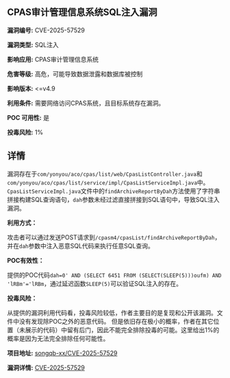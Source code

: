## CPAS审计管理信息系统SQL注入漏洞

**漏洞编号:** CVE-2025-57529

**漏洞类型:** SQL注入

**影响应用:** CPAS审计管理信息系统

**危害等级:** 高危，可能导致数据泄露和数据库被控制

**影响版本:** <=v4.9

**利用条件:** 需要网络访问CPAS系统，且目标系统存在漏洞。

**POC 可用性:** 是

**投毒风险:** 1%

## 详情

漏洞存在于`com/yonyou/aco/cpas/list/web/CpasListController.java`和`com/yonyou/aco/cpas/list/service/impl/CpasListServiceImpl.java`中。`CpasListServiceImpl.java`文件中的`findArchiveReportByDah`方法使用了字符串拼接构建SQL查询语句，`dah`参数未经过滤直接拼接到SQL语句中，导致SQL注入漏洞。

**利用方式：**

攻击者可以通过发送POST请求到`/cpasm4/cpasList/findArchiveReportByDah`，并在`dah`参数中注入恶意SQL代码来执行任意SQL查询。

**POC有效性：**

提供的POC代码`dah=0' AND (SELECT 6451 FROM (SELECT(SLEEP(5)))oufm) AND 'lRBm'='lRBm`，通过延迟函数`SLEEP(5)`可以验证SQL注入的存在。

**投毒风险：**

从提供的漏洞利用代码看，投毒风险较低，作者主要目的是复现和公开该漏洞。文件中没有发现除POC之外的恶意代码。
但是依旧存在极小的概率，作者在其它位置（未展示的代码）中留有后门，因此不能完全排除投毒的可能。这里给出1%的概率是因为无法完全排除任何可能性。

**项目地址:** [songqb-xx/CVE-2025-57529](https://github.com/songqb-xx/CVE-2025-57529)

**漏洞详情:** [CVE-2025-57529](https://nvd.nist.gov/vuln/detail/CVE-2025-57529)